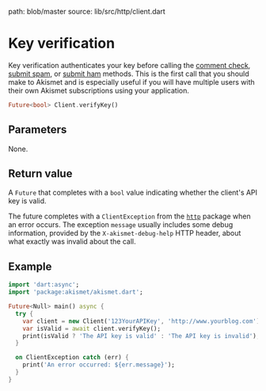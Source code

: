 path: blob/master
source: lib/src/http/client.dart

# Key verification
Key verification authenticates your key before calling the [comment check](comment-check.md), [submit spam](submit-spam.md), or [submit ham](submit-ham.md) methods. This is the first call that you should make to Akismet and is especially useful if you will have multiple users with their own Akismet subscriptions using your application.

```dart
Future<bool> Client.verifyKey()
```

## Parameters
None.

## Return value
A `Future` that completes with a `bool` value indicating whether the client's API key is valid.

The future completes with a `ClientException` from the [`http`](https://pub.dartlang.org/packages/http) package when an error occurs.
The exception `message` usually includes some debug information, provided by the `X-akismet-debug-help` HTTP header, about what exactly was invalid about the call.

## Example

```dart
import 'dart:async';
import 'package:akismet/akismet.dart';

Future<Null> main() async {
  try {
    var client = new Client('123YourAPIKey', 'http://www.yourblog.com');
    var isValid = await client.verifyKey();
    print(isValid ? 'The API key is valid' : 'The API key is invalid');
  }

  on ClientException catch (err) {
    print('An error occurred: ${err.message}');
  }
}
```
